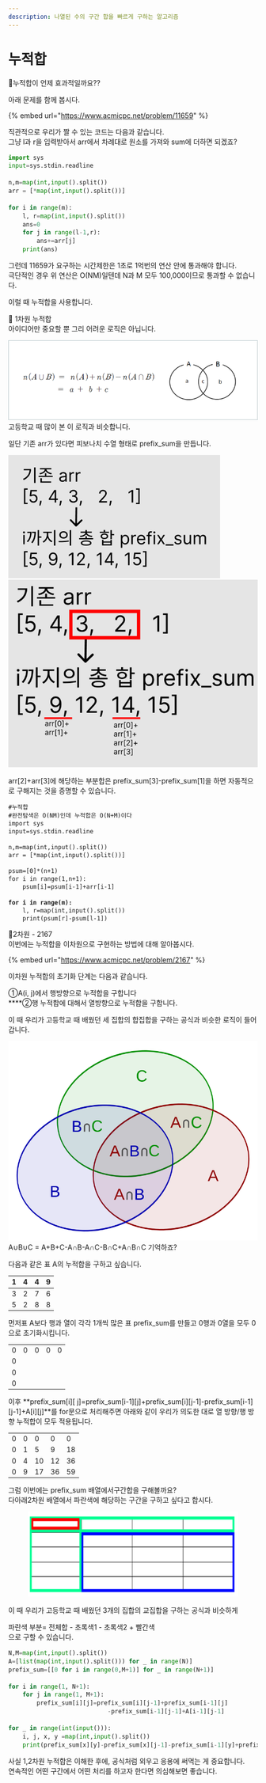 ```yaml
---
description: 나열된 수의 구간 합을 빠르게 구하는 알고리즘
---
```


# 누적합

📌누적합이 언제 효과적일까요??

아래 문제를 함께 봅시다.

{% embed url="https://www.acmicpc.net/problem/11659" %}

직관적으로 우리가 짤 수 있는 코드는 다음과 같습니다.\
그냥 l과 r을 입력받아서 arr에서 차례대로 원소를 가져와 sum에 더하면 되겠죠?

```python
import sys
input=sys.stdin.readline

n,m=map(int,input().split())
arr = [*map(int,input().split())]

for i in range(m):
    l, r=map(int,input().split())
    ans=0
    for j in range(l-1,r):
        ans+=arr[j]
    print(ans)
```

그런데 11659가 요구하는 시간제한은 1초로 1억번의 연산 안에 통과해야 합니다.\
극단적인 경우 위 연산은 O(NM)일텐데 N과 M 모두 100,000이므로 통과할 수 없습니다.

이럴 때 누적합을 사용합니다.

📌  1차원 누적합\
아이디어만 중요할 뿐 그리 어려운 로직은 아닙니다.

![](<../.gitbook/assets/image (13).png>)고등학교 때 많이 본 이 로직과 비슷합니다.

일단 기존 arr가 있다면 피보나치 수열 형태로 prefix\_sum을 만듭니다.

![](<../.gitbook/assets/image (3) (6).png>)![](<../.gitbook/assets/image (25).png>)

arr\[2]+arr\[3]에 해당하는 부분합은 prefix\_sum\[3]-prefix\_sum\[1]을 하면 자동적으로 구해지는 것을 증명할 수 있습니다.

<pre class="language-python"><code class="lang-python">#누적합
#완전탐색은 O(NM)인데 누적합은 O(N+M)이다
import sys
input=sys.stdin.readline

n,m=map(int,input().split())
arr = [*map(int,input().split())]

psum=[0]*(n+1)
for i in range(1,n+1):
    psum[i]=psum[i-1]+arr[i-1]

<strong>for i in range(m):
</strong>    l, r=map(int,input().split())
    print(psum[r]-psum[l-1])
</code></pre>

📌2차원 - 2167\
이번에는 누적합을 이차원으로 구현하는 방법에 대해 알아봅시다.

{% embed url="https://www.acmicpc.net/problem/2167" %}

이차원 누적합의 초기화 단계는 다음과 같습니다.

①A(i, j)에서 행방향으로 누적합을 구합니다\
****②행 누적합에 대해서 열방향으로 누적합을 구합니다.

이 때 우리가 고등학교 때 배웠던 세 집합의 합집합을 구하는 공식과 비슷한 로직이 들어갑니다.

![](<../.gitbook/assets/image (22).png>)A∪B∪C = A+B+C-A∩B-A∩C-B∩C+A∩B∩C 기억하죠?

다음과 같은 표 A의 누적합을 구하고 싶습니다.

|  1 | 4 | 4 | 9 |
| -- | - | - | - |
| 3  | 2 | 7 | 6 |
| 5  | 2 | 8 | 8 |

먼저표 A보다 행과 열이 각각 1개씩 많은 표 prefix\_sum를 만들고 0행과 0열을 모두 0으로 초기화시킵니다.

|   |   |   |   |   |
| - | - | - | - | - |
| 0 | 0 | 0 | 0 | 0 |
| 0 |   |   |   |   |
| 0 |   |   |   |   |
| 0 |   |   |   |   |

이후 **prefix\_sum\[i]\[ j]=prefix\_sum\[i-1]\[j]+prefix\_sum\[i]\[j-1]-prefix\_sum\[i-1]\[j-1]+A\[i]\[j]**를 for문으로 처리해주면 아래와 같이 우리가 의도한 대로 열 방향/행 방향 누적합이 모두 적용됩니다.

|   |   |    |    |    |
| - | - | -- | -- | -- |
| 0 | 0 | 0  | 0  | 0  |
| 0 | 1 | 5  | 9  | 18 |
| 0 | 4 | 10 | 12 | 36 |
| 0 | 9 | 17 | 36 | 59 |

그럼 이번에는 prefix\_sum 배열에서구간합을 구해볼까요?\
다아래2차원 배열에서 파란색에 해당하는 구간을 구하고 싶다고 합시다.

<figure><img src="../.gitbook/assets/image (11).png" alt=""><figcaption></figcaption></figure>

이 때 우리가 고등학교 때 배웠던 3개의 집합의 교집합을 구하는 공식과 비슷하게&#x20;

파란색 부분=  전체합 - 초록색1 - 초록색2 + 빨간색 \
으로 구할 수 있습니다.

```python
N,M=map(int,input().split())
A=[list(map(int,input().split())) for _ in range(N)]
prefix_sum=[[0 for i in range(0,M+1)] for _ in range(N+1)]

for i in range(1, N+1):
    for j in range(1, M+1):
        prefix_sum[i][j]=prefix_sum[i][j-1]+prefix_sum[i-1][j]
                            -prefix_sum[i-1][j-1]+A[i-1][j-1]

for _ in range(int(input())):
    i, j, x, y =map(int,input().split())
    print(prefix_sum[x][y]-prefix_sum[x][j-1]-prefix_sum[i-1][y]+prefix_sum[i-1][j-1])
```



사실 1,2차원 누적합은 이해한 후에, 공식처럼 외우고 응용에 써먹는 게 중요합니다. \
연속적인 어떤 구간에서 어떤 처리를 하고자 한다면 의심해보면 좋습니다.&#x20;

